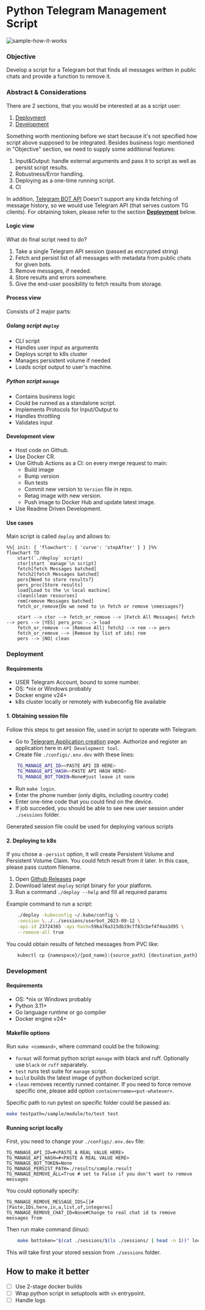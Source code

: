 # Python Telegram Management Script
![sample-how-it-works](https://github.com/noasck/python-tg-script/assets/39808592/d8313526-b0d8-4c34-a039-dcf7578f8980)


### Objective

Develop a script for a Telegram bot that finds all messages written in public chats and provide a function to remove it.


### Abstract & Considerations

There are 2 sections, that you would be interested at as a script user:
1. [Deployment](#deployment)
2. [Development](#development)

Something worth mentioning before we start because it's not specified how script above supposed to be integrated. Besides business logic mentioned in "Objective" section, we need to supply some additional features:
1. Input&Output: handle external arguments and pass it to script as well as persist script results.
2. Robustness/Error handling.
3. Deploying as a one-time running script.
4. CI

In addition, [Telegram BOT API](https://core.telegram.org/bots/api) Doesn't support any kinda fetching of message history, so we would use Telegram API (that serves custom TG clients). For obtaining token, please refer to the section [**Deployment**](#deployment) below.

#### Logic view


What do final script need to do? 
1. Take a single Telegram API session (passed as encrypted string)
2. Fetch and persist list of all messages with metadata from public chats for given bots.
3. Remove messages, if needed.
4. Store results and errors somewhere.
5. Give the end-user possibility to fetch results from storage.


#### Process view

Consists of 2 major parts:
##### Golang script `deploy`

- CLI script
- Handles user input as arguments
- Deploys script to k8s cluster
- Manages persistent volume if needed
- Loads script output to user's machine.

##### Python script `manage`
- Contains business logic
- Could be runned as a standalone script.
- Implements Protocols for Input/Output to 
- Handles throttling
- Validates input

#### Development view
- Host code on Github.
- Use Docker CR.
- Use Github Actions as a CI: on every merge request to main:
    - Build image
    - Bump version
    - Run tests
    - Commit new version to `Version` file in repo.
    - Retag image with new version.
    - Push image to Docker Hub and update latest image.
- Use Readme Driven Development.


#### Use cases
Main script is called `deploy` and allows to:


``` mermaid
%%{ init: { 'flowchart': { 'curve': 'stepAfter' } } }%%
flowchart TD
    start(`./deploy` script)
    ctor[start `manage`\n script]
    fetch[fetch Messages batched]
    fetch2[fetch Messages batched]
    pers{Need to store results?}
    pers_proc[Store results]
    load[Load to the \n local machine]
    clean[clean resourses]
    rem[remove Messages batched]
    fetch_or_remove{Do we need to \n fetch or remove \nmessages?}

    start --> ctor --> fetch_or_remove --> |Fetch All Messages| fetch --> pers --> |YES| pers_proc -.-> load
    fetch_or_remove --> |Remove All| fetch2 --> rem --> pers 
    fetch_or_remove --> |Remove by list of ids| rem
    pers --> |NO| clean 
```

### Deployment

#### Requirements

- USER Telegram Account, bound to some number.
- OS: \*nix or Windows probably
- Docker engine v24+
- k8s cluster locally or remotely with kubeconfig file available


#### 1. Obtaining session file
Follow this steps to get session file, used in script to operate with Telegram.
- Go to [Telegram Application creation](https://my.telegram.org/apps) page. Authorize and register an application here in `API Development tool`.
- Create file `./configs/.env.dev` with these lines:
``` bash
    TG_MANAGE_API_ID=<PASTE API ID HERE>
    TG_MANAGE_API_HASH=<PASTE API HASH HERE>
    TG_MANAGE_BOT_TOKEN=None#just leave it none
```
- Run `make login`.
- Enter the phone number (only digits, including country code)
- Enter one-time code that you could find on the device.
- If job succeded, you should be able to see new user session under `./sessions` folder.

Generated session file could be used for deploying various scripts 

#### 2. Deploying to k8s

If you chose a `-persist` option, it will create Persistent Volume and Persistent Volume Claim. 
You could fetch result from it later. In this case, please pass custom filename.

1. Open [Github Releases](https://github.com/noasck/python-tg-script/releases/tag/manual) page
2. Download latest `deploy` script binary for your platform.
3. Run a command `./deploy --help` and fill all required params

Example command to run a script:
``` bash
    ./deploy -kubeconfig ~/.kube/config \
    -session \../../sessions/userbot_2023-09-12 \
    -api-id 23724365 -api-hash=59ba78a315db19c7f83cbef4f4aa3d95 \
    --remove-all true
```

You could obtain results of fetched messages from PVC like:
``` bash
    kubectl cp {namespace}/{pod_name}:{source_path} {destination_path}
```

### Development

#### Requirements
- OS: \*nix or Windows probably
- Python 3.11+
- Go language runtime or go compiler
- Docker engine v24+


#### Makefile options
Run `make <command>`, where command could be the following:

- `format` will format python script `manage` with black and ruff. Optionally use `black` or `ruff` separately.
- `test` runs test suite for `manage` script.
- `build` builds the latest image of python dockerized script.
- `clean` removes recently runned container. If you need to force remove specific one, please add option `containername=<put-whatever>`.

Specific path to run pytest on specific folder could be passed as:
``` sh
make testpath=/sample/module/to/test test
```

#### Running script locally

First, you need to change your `./configs/.env.dev` file:
```
TG_MANAGE_API_ID=#<PASTE A REAL VALUE HERE>
TG_MANAGE_API_HASH=#<PASTE A REAL VALUE HERE>
TG_MANAGE_BOT_TOKEN=None
TG_MANAGE_PERSIST_PATH=./results/sample.result
TG_MANAGE_REMOVE_ALL=True # set to False if you don't want to remove messages
```

You could optionally specify:

```
TG_MANAGE_REMOVE_MESSAGE_IDS=[]#[Paste,IDs,here,in,a,list,of,integeres]
TG_MANAGE_REMOVE_CHAT_ID=None#Change to real chat id to remove messages from
```

Then run make command (linux):

``` bash
    make bottoken="$(cat ./sessions/$(ls ./sessions/ | head -n 1))" local
```
This will take first your stored session from `./sessions` folder.

## How to make it better
- [ ] Use 2-stage docker builds
- [ ] Wrap python script in setuptools with `sh` entrypoint.
- [ ] Handle logs 
